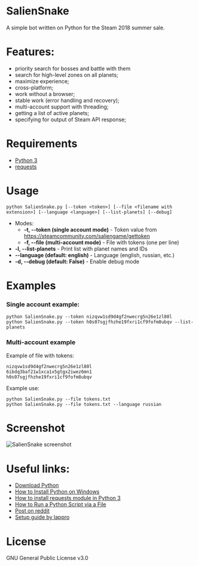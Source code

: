 # SalienSnake
A simple bot written on Python for the Steam 2018 summer sale.

# Features:
* priority search for bosses and battle with them
* search for high-level zones on all planets;
* maximize experience;
* cross-platform;
* work without a browser;
* stable work (error handling and recovery);
* multi-account support with threading;
* getting a list of active planets;
* specifying  for output of Steam API response;

# Requirements
* [Python 3](https://www.python.org/)
* [requests](https://pypi.org/project/requests/)

# Usage
```
python SalienSnake.py [--token <token>] [--file <filename with extension>] [--language <language>] [--list-planets] [--debug]
```

* Modes:
    * **-t, --token (single account mode)** - Token value from https://steamcommunity.com/saliengame/gettoken
    * **-f, --file (multi-account mode)** - File with tokens (one per line)
* **-l, --list-planets** - Print list with planet names and IDs
* **--language (default: english)** - Language (english, russian, etc.)
* **-d, --debug (default: False)** - Enable debug mode
# Examples
### Single account example:
```
python SalienSnake.py --token nizqvw1sd9d4gf2nwecrg5n26e1zl80l
python SalienSnake.py --token h0s07sgjfhzhe19fxri1cf9fofm8ubqv --list-planets
```

### Multi-account example

Example of file with tokens:
```
nizqvw1sd9d4gf2nwecrg5n26e1zl80l
6ibdq3baf21w1xca1x5gtgx2iwez6mn1
h0s07sgjfhzhe19fxri1cf9fofm8ubqv
```

Example use:
```
python SalienSnake.py --file tokens.txt
python SalienSnake.py --file tokens.txt --language russian
```
# Screenshot
![SalienSnake screenshot](https://i.imgur.com/ByURj1c.png)

# Useful links:
* [Download Python](https://www.python.org/downloads/)
* [How to Install Python on Windows](https://www.howtogeek.com/197947/how-to-install-python-on-windows/)
* [How to install requests module in Python 3](https://stackoverflow.com/questions/30362600/how-to-install-requests-module-in-python-3-4-instead-of-2-7)
* [How to Run a Python Script via a File](https://www.pythoncentral.io/execute-python-script-file-shell/)
* [Post on reddit](https://www.reddit.com/r/salien/comments/8t2fpi/saliensnake_a_simple_bot_for_the_steam_2018/)
* [Setup guide by lappro](https://www.reddit.com/r/salien/comments/8szkv4/best_bot/e15s8m8)

# License
GNU General Public License v3.0
